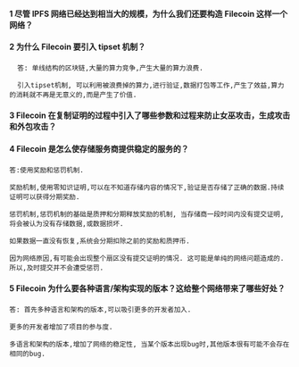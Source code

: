 #### 1  尽管 IPFS 网络已经达到相当大的规模，为什么我们还要构造 Filecoin 这样一个网络？

#### 2  为什么 Filecoin 要引入 tipset 机制？

      答: 单线结构的区块链,大量的算力竞争,产生大量的算力浪费.

      引入tipset机制, 可以利用被浪费掉的算力,进行验证,数据打包等工作,产生了效益,算力的消耗就不再是无意义的,而是产生了价值.

#### 3  Filecoin 在复制证明的过程中引入了哪些参数和过程来防止女巫攻击，生成攻击和外包攻击？

####  4  Filecoin 是怎么使存储服务商提供稳定的服务的？

    答:使用奖励和惩罚机制. 

    奖励机制,使用零知识证明,可以在不知道存储内容的情况下,验证是否存储了正确的数据.持续证明可以获得分期奖励.
  
    惩罚机制,惩罚机制的基础是质押和分期释放奖励的机制, 当存储商一段时间内没有提交证明,将会被认为没有存储数据,或数据损坏.
  
    如果数据一直没有恢复,系统会分期扣除之前的奖励和质押币.
  
    因为网络原因,有可能会出现整个扇区没有提交证明的情况. 这可能是单纯的网络问题造成的. 所以,及时提交并不会遭受惩罚.
  
####  5  Filecoin 为什么要各种语言/架构实现的版本？这给整个网络带来了哪些好处？

    答: 首先多种语言和架构的版本,可以吸引更多的开发者加入.

    更多的开发者增加了项目的参与度.
    
    多语言和架构的版本,增加了网络的稳定性, 当某个版本出现bug时,其他版本很有可能不会存在相同的bug.
